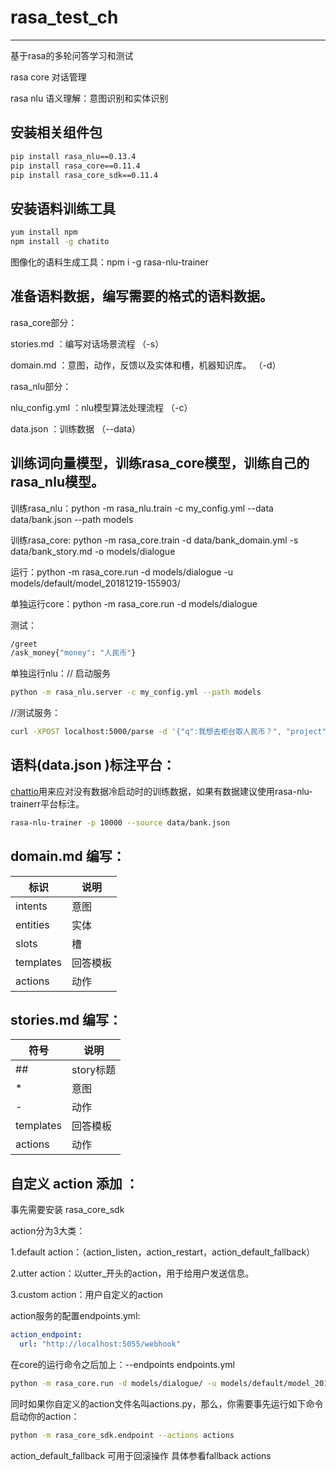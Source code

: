 # rasa_test_ch
---

基于rasa的多轮问答学习和测试

rasa core 对话管理

rasa nlu 语义理解：意图识别和实体识别


## 安装相关组件包

```bash
pip install rasa_nlu==0.13.4
pip install rasa_core==0.11.4
pip install rasa_core_sdk==0.11.4
```


## 安装语料训练工具

```bash
yum install npm
npm install -g chatito
```

图像化的语料生成工具：npm i -g rasa-nlu-trainer


## 准备语料数据，编写需要的格式的语料数据。

rasa_core部分：

stories.md ：编写对话场景流程 	（-s）

domain.md ：意图，动作，反馈以及实体和槽，机器知识库。	（-d）

rasa_nlu部分：

nlu_config.yml ：nlu模型算法处理流程 （-c）

data.json ：训练数据	（--data）


## 训练词向量模型，训练rasa_core模型，训练自己的rasa_nlu模型。

训练rasa_nlu：python -m rasa_nlu.train -c my_config.yml --data data/bank.json --path models

训练rasa_core:  python -m rasa_core.train -d data/bank_domain.yml -s data/bank_story.md -o models/dialogue

运行：python -m rasa_core.run -d models/dialogue -u models/default/model_20181219-155903/

单独运行core：python -m rasa_core.run -d models/dialogue

测试：

```bash
/greet
/ask_money{"money": "人民币"}
```

单独运行nlu：// 启动服务

```bash
python -m rasa_nlu.server -c my_config.yml --path models
```

//测试服务：

```bash
curl -XPOST localhost:5000/parse -d '{"q":我想去柜台取人民币？", "project": "", "model": "model_20180912-202427"}' | python -mjson.tool
```

## 语料(data.json )标注平台：

[chattio](https://github.com/rodrigopivi/Chatito)用来应对没有数据冷启动时的训练数据，如果有数据建议使用rasa-nlu-trainerr平台标注。

```bash
rasa-nlu-trainer -p 10000 --source data/bank.json
```

## domain.md 编写：

标识    |    说明
------------- | -------------
intents | 意图
entities | 实体
slots | 槽
templates | 回答模板
actions | 动作

## stories.md 编写：

符号    |    说明
------------- | -------------
##| story标题
* | 意图
- | 动作
templates | 回答模板
actions | 动作

## 自定义 action 添加 ：

事先需要安装 rasa_core_sdk

action分为3大类：

1.default action：（action_listen，action_restart，action_default_fallback）

2.utter action：以utter_开头的action，用于给用户发送信息。

3.custom action：用户自定义的action

action服务的配置endpoints.yml:

```yml
action_endpoint:
  url: "http://localhost:5055/webhook"
```

在core的运行命令之后加上：--endpoints endpoints.yml

```bash
python -m rasa_core.run -d models/dialogue/ -u models/default/model_20181220-110910/ --endpoints endpoints.yml
```

同时如果你自定义的action文件名叫actions.py，那么，你需要事先运行如下命令启动你的action：

```bash
python -m rasa_core_sdk.endpoint --actions actions
```

action_default_fallback 可用于回滚操作 具体参看fallback actions
